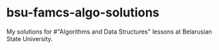 # bsu-famcs-algo-solutions
My solutions for #"Algorithms and Data Structures" lessons at Belarusian State University. 

